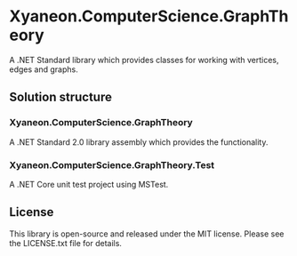 # Xyaneon.ComputerScience.GraphTheory

A .NET Standard library which provides classes for working with vertices, edges and graphs.

## Solution structure

### Xyaneon.ComputerScience.GraphTheory

A .NET Standard 2.0 library assembly which provides the functionality.

### Xyaneon.ComputerScience.GraphTheory.Test

A .NET Core unit test project using MSTest.

## License

This library is open-source and released under the MIT license. Please see the LICENSE.txt file for details.
